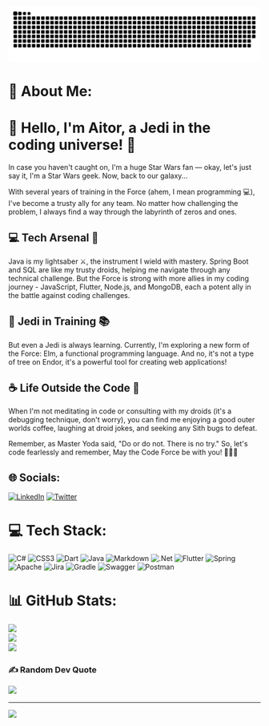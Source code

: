 <picture>
  <source media="(prefers-color-scheme: dark)" srcset="https://raw.githubusercontent.com/platane/platane/output/github-contribution-grid-snake-dark.svg">
  <source media="(prefers-color-scheme: light)" srcset="https://raw.githubusercontent.com/platane/platane/output/github-contribution-grid-snake.svg">
  <img alt="github contribution grid snake animation" src="https://raw.githubusercontent.com/platane/platane/output/github-contribution-grid-snake.svg">
</picture>


# 💫 About Me:
# 🚀 Hello, I'm Aitor, a Jedi in the coding universe! 🌌

In case you haven't caught on, I'm a huge Star Wars fan — okay, let's just say it, I'm a Star Wars geek. Now, back to our galaxy...

With several years of training in the Force (ahem, I mean programming 💻), I've become a trusty ally for any team. No matter how challenging the problem, I always find a way through the labyrinth of zeros and ones.

## 💻 Tech Arsenal 🤖

Java is my lightsaber ⚔️, the instrument I wield with mastery. Spring Boot and SQL are like my trusty droids, helping me navigate through any technical challenge. But the Force is strong with more allies in my coding journey - JavaScript, Flutter, Node.js, and MongoDB, each a potent ally in the battle against coding challenges.

## 🌱 Jedi in Training 📚

But even a Jedi is always learning. Currently, I'm exploring a new form of the Force: Elm, a functional programming language. And no, it's not a type of tree on Endor, it's a powerful tool for creating web applications!

## ☕ Life Outside the Code 🌠

When I'm not meditating in code or consulting with my droids (it's a debugging technique, don't worry), you can find me enjoying a good outer worlds coffee, laughing at droid jokes, and seeking any Sith bugs to defeat.

Remember, as Master Yoda said, "Do or do not. There is no try." So, let's code fearlessly and remember, May the Code Force be with you! 🚀👨‍💻

## 🌐 Socials:
[![LinkedIn](https://img.shields.io/badge/LinkedIn-%230077B5.svg?logo=linkedin&logoColor=white)](https://linkedin.com/in/aitorsotojimenez) [![Twitter](https://img.shields.io/badge/Twitter-%231DA1F2.svg?logo=Twitter&logoColor=white)](https://twitter.com/aitorsotojimnez) 

# 💻 Tech Stack:
![C#](https://img.shields.io/badge/c%23-%23239120.svg?style=for-the-badge&logo=c-sharp&logoColor=white) ![CSS3](https://img.shields.io/badge/css3-%231572B6.svg?style=for-the-badge&logo=css3&logoColor=white) ![Dart](https://img.shields.io/badge/dart-%230175C2.svg?style=for-the-badge&logo=dart&logoColor=white) ![Java](https://img.shields.io/badge/java-%23ED8B00.svg?style=for-the-badge&logo=java&logoColor=white) ![Markdown](https://img.shields.io/badge/markdown-%23000000.svg?style=for-the-badge&logo=markdown&logoColor=white) ![.Net](https://img.shields.io/badge/.NET-5C2D91?style=for-the-badge&logo=.net&logoColor=white) ![Flutter](https://img.shields.io/badge/Flutter-%2302569B.svg?style=for-the-badge&logo=Flutter&logoColor=white) ![Spring](https://img.shields.io/badge/spring-%236DB33F.svg?style=for-the-badge&logo=spring&logoColor=white) ![Apache](https://img.shields.io/badge/apache-%23D42029.svg?style=for-the-badge&logo=apache&logoColor=white) ![Jira](https://img.shields.io/badge/jira-%230A0FFF.svg?style=for-the-badge&logo=jira&logoColor=white) ![Gradle](https://img.shields.io/badge/Gradle-02303A.svg?style=for-the-badge&logo=Gradle&logoColor=white) ![Swagger](https://img.shields.io/badge/-Swagger-%23Clojure?style=for-the-badge&logo=swagger&logoColor=white) ![Postman](https://img.shields.io/badge/Postman-FF6C37?style=for-the-badge&logo=postman&logoColor=white)
# 📊 GitHub Stats:
![](https://github-readme-stats.vercel.app/api?username=AitorSoto&theme=vue-dark&hide_border=false&include_all_commits=true&count_private=true)<br/>
![](https://github-readme-streak-stats.herokuapp.com/?user=AitorSoto&theme=vue-dark&hide_border=false)<br/>
![](https://github-readme-stats.vercel.app/api/top-langs/?username=AitorSoto&theme=vue-dark&hide_border=false&include_all_commits=true&count_private=true&layout=compact)

### ✍️ Random Dev Quote
![](https://quotes-github-readme.vercel.app/api?type=horizontal&theme=dark)

---
[![](https://visitcount.itsvg.in/api?id=AitorSoto&icon=0&color=0)](https://visitcount.itsvg.in)

<!-- Proudly created with GPRM ( https://gprm.itsvg.in ) -->
